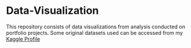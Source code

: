 # Data-Visualization

This repository consists of data visualizations from analysis conducted on portfolio projects. Some original datasets used can be accessed from my [Kaggle Profile](https://www.kaggle.com/technormie/datasets)
